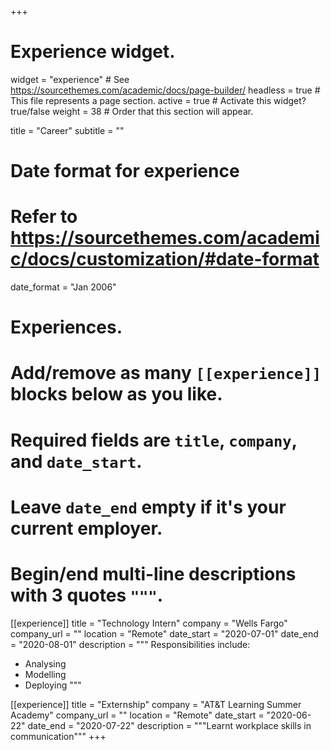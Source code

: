 +++
# Experience widget.
widget = "experience"  # See https://sourcethemes.com/academic/docs/page-builder/
headless = true  # This file represents a page section.
active = true  # Activate this widget? true/false
weight = 38  # Order that this section will appear.

title = "Career"
subtitle = ""

# Date format for experience
#   Refer to https://sourcethemes.com/academic/docs/customization/#date-format
date_format = "Jan 2006"

# Experiences.
#   Add/remove as many `[[experience]]` blocks below as you like.
#   Required fields are `title`, `company`, and `date_start`.
#   Leave `date_end` empty if it's your current employer.
#   Begin/end multi-line descriptions with 3 quotes `"""`.
[[experience]]
  title = "Technology Intern"
  company = "Wells Fargo"
  company_url = ""
  location = "Remote"
  date_start = "2020-07-01"
  date_end = "2020-08-01"
  description = """
  Responsibilities include:
  
  * Analysing
  * Modelling
  * Deploying
  """

[[experience]]
  title = "Externship"
  company = "AT&T Learning Summer Academy"
  company_url = ""
  location = "Remote"
  date_start = "2020-06-22"
  date_end = "2020-07-22"
  description = """Learnt workplace skills in communication"""
+++
